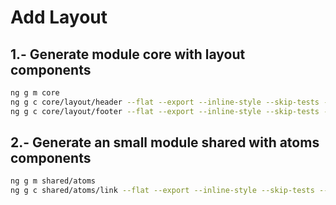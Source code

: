 # Add Layout

## 1.- Generate module core with layout components

```bash
ng g m core
ng g c core/layout/header --flat --export --inline-style --skip-tests --change-detection=OnPush
ng g c core/layout/footer --flat --export --inline-style --skip-tests --change-detection=OnPush
```

## 2.- Generate an small module shared with atoms components

```bash
ng g m shared/atoms
ng g c shared/atoms/link --flat --export --inline-style --skip-tests --change-detection=OnPush --type=atom
```
